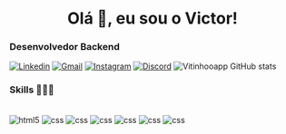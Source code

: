 <h1 align="center">Olá 👋, eu sou o Victor!</h1>

### Desenvolvedor Backend

[![Linkedin](https://img.shields.io/badge/LinkedIn-0077B5?style=for-the-badge&logo=linkedin&logoColor=white)](https://www.linkedin.com/in/victor-aparecido-96a242202/)
[![Gmail](https://img.shields.io/badge/Gmail-D14836?style=for-the-badge&logo=gmail&logoColor=white)](https://aparecidovictor969@gmail.com)
[![Instagram](https://img.shields.io/badge/Instagram-E4405F?style=for-the-badge&logo=instagram&logoColor=white)](https://instagram.com/victorrbeiro_)
[![Discord](https://img.shields.io/badge/Discord-7289DA?style=for-the-badge&logo=discord&logoColor=white)](https://discord.com/channels/@me)
![Vitinhooapp GitHub stats](https://github-readme-stats.vercel.app/api?username=Vitinhooapp&show_icons=true&theme=blue)
### Skills 👨🏿‍💻

<div style="display: inline_block"><br/>
  <img align="center" alt="html5" src="https://img.shields.io/badge/HTML5-E34F26?style=for-the-badge&logo=html5&logoColor=white" />
  <img align="center" alt="css" src="https://img.shields.io/badge/CSS3-1572B6?style=for-the-badge&logo=css3&logoColor=white" />
  <img align="center" alt="css" src="https://img.shields.io/badge/Java-ED8B00?style=for-the-badge&logo=openjdk&logoColor=white" />
  <img align="center" alt="css" src="	https://img.shields.io/badge/Spring-6DB33F?style=for-the-badge&logo=spring&logoColor=white"/>
  <img align="center" alt="css" src="https://img.shields.io/badge/JavaScript-F7DF1E?style=for-the-badge&logo=javascript&logoColor=black"/>
  <img align="center" alt="css" src="	https://img.shields.io/badge/MySQL-00000F?style=for-the-badge&logo=mysql&logoColor=white"/>
  <img align="center" alt="css" src="https://img.shields.io/badge/Amazon_AWS-232F3E?style=for-the-badge&logo=amazon-aws&logoColor=white"/>
  
  

</div><br/>
